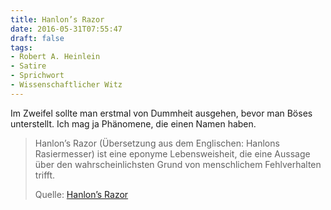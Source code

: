 ```yaml
---
title: Hanlon’s Razor
date: 2016-05-31T07:55:47
draft: false
tags:
- Robert A. Heinlein
- Satire
- Sprichwort
- Wissenschaftlicher Witz
---
```


Im Zweifel sollte man erstmal von Dummheit ausgehen, bevor man Böses
unterstellt. Ich mag ja Phänomene, die einen Namen haben.

> Hanlon’s Razor (Übersetzung aus dem Englischen: Hanlons Rasiermesser) ist
> eine eponyme Lebensweisheit, die eine Aussage über den wahrscheinlichsten
> Grund von menschlichem Fehlverhalten trifft.
>
> Quelle: [Hanlon’s Razor](https://de.wikipedia.org/wiki/Hanlon%92s_Razor)
